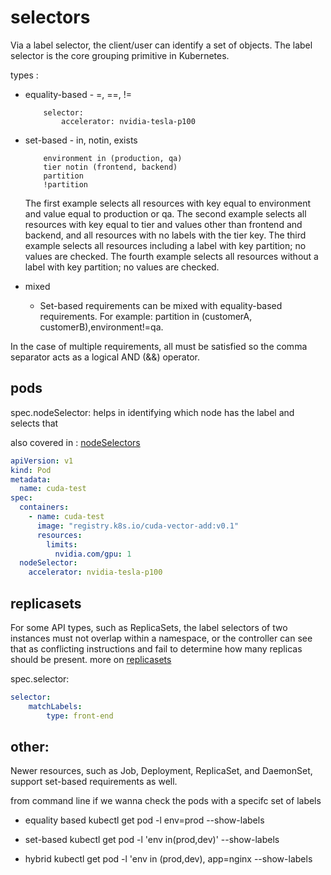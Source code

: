 # selectors 

Via a label selector, the client/user can identify a set of objects. The label selector is the core grouping primitive in Kubernetes.

types : 
* equality-based - =, ==, !=
    ```
        selector:
            accelerator: nvidia-tesla-p100
    ```
* set-based - in, notin, exists
    ```
        environment in (production, qa)
        tier notin (frontend, backend)
        partition
        !partition
    ```
    The first example selects all resources with key equal to environment and value equal to production or qa.
    The second example selects all resources with key equal to tier and values other than frontend and backend, and all resources with no labels with the tier key.
    The third example selects all resources including a label with key partition; no values are checked.
    The fourth example selects all resources without a label with key partition; no values are checked.

* mixed 
    - Set-based requirements can be mixed with equality-based requirements. For example: partition in (customerA, customerB),environment!=qa.


In the case of multiple requirements, all must be satisfied so the comma separator acts as a logical AND (&&) operator.

## pods 

spec.nodeSelector: helps in identifying which node has the label and selects that 

also covered in : [nodeSelectors](/reference-notes/3%20configuration/3.9%20node%20selectors.md)

```yaml
apiVersion: v1
kind: Pod
metadata:
  name: cuda-test
spec:
  containers:
    - name: cuda-test
      image: "registry.k8s.io/cuda-vector-add:v0.1"
      resources:
        limits:
          nvidia.com/gpu: 1
  nodeSelector:
    accelerator: nvidia-tesla-p100
```


## replicasets

For some API types, such as ReplicaSets, the label selectors of two instances must not overlap within a namespace, or the controller can see that as conflicting instructions and fail to determine how many replicas should be present.
more on [replicasets](/reference-notes/2%20core%20concepts/2.4%20replicaset.md)

spec.selector:

```yaml
selector: 
    matchLabels: 
        type: front-end
```
## other: 

Newer resources, such as Job, Deployment, ReplicaSet, and DaemonSet, support set-based requirements as well.

from command line if we wanna check the pods with a specifc set of labels 

* equality based
    kubectl get pod -l env=prod --show-labels

* set-based 
    kubectl get pod -l 'env in(prod,dev)' --show-labels

* hybrid 
    kubectl get pod -l 'env in (prod,dev), app=nginx --show-labels